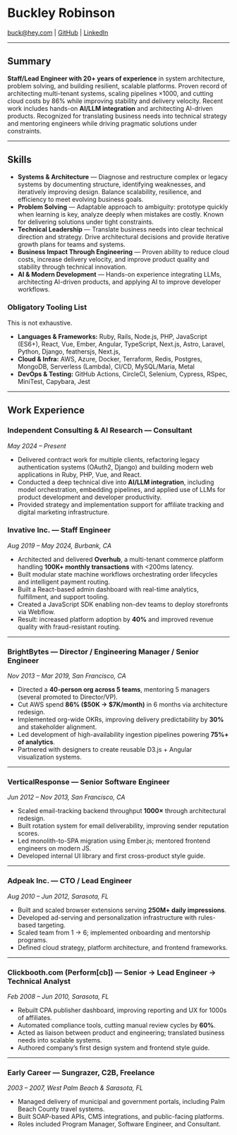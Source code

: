 # Buckley Robinson

[buck@hey.com](mailto:buck@hey.com) | [GitHub](https://github.com/evilbuck) | [LinkedIn](https://linkedin.com/in/evilbuck)

---

## Summary

**Staff/Lead Engineer with 20+ years of experience** in system architecture, problem solving, and building resilient, scalable platforms. Proven record of architecting multi-tenant systems, scaling pipelines ×1000, and cutting cloud costs by 86% while improving stability and delivery velocity. Recent work includes hands-on **AI/LLM integration** and architecting AI-driven products. Recognized for translating business needs into technical strategy and mentoring engineers while driving pragmatic solutions under constraints.

---

## Skills

- **Systems & Architecture** — Diagnose and restructure complex or legacy systems by documenting structure, identifying weaknesses, and iteratively improving design. Balance scalability, resilience, and efficiency to meet evolving business goals.
- **Problem Solving** — Adaptable approach to ambiguity: prototype quickly when learning is key, analyze deeply when mistakes are costly. Known for delivering solutions under tight constraints.
- **Technical Leadership** — Translate business needs into clear technical direction and strategy. Drive architectural decisions and provide iterative growth plans for teams and systems.
- **Business Impact Through Engineering** — Proven ability to reduce cloud costs, increase delivery velocity, and improve product quality and stability through technical innovation.
- **AI & Modern Development** — Hands-on experience integrating LLMs, architecting AI-driven products, and applying AI to improve developer workflows.

### Obligatory Tooling List

This is not exhaustive.

- **Languages & Frameworks:** Ruby, Rails, Node.js, PHP, JavaScript (ES6+), React, Vue, Ember, Angular, TypeScript, Next.js, Astro, Laravel, Python, Django, feathersjs, Next.js,
- **Cloud & Infra:** AWS, Azure, Docker, Terraform, Redis, Postgres, MongoDB, Serverless (Lambda), CI/CD, MySQL/Maria, Metal
- **DevOps & Testing:** GitHub Actions, CircleCI, Selenium, Cypress, RSpec, MiniTest, Capybara, Jest

---

## Work Experience

### Independent Consulting & AI Research — Consultant

_May 2024 – Present_

- Delivered contract work for multiple clients, refactoring legacy authentication systems (OAuth2, Django) and building modern web applications in Ruby, PHP, Vue, and React.
- Conducted a deep technical dive into **AI/LLM integration**, including model orchestration, embedding pipelines, and applied use of LLMs for product development and developer productivity.
- Provided strategy and implementation support for affiliate tracking and digital marketing infrastructure.

### Invative Inc. — Staff Engineer

_Aug 2019 – May 2024, Burbank, CA_

- Architected and delivered **Overhub**, a multi-tenant commerce platform handling **100K+ monthly transactions** with <200ms latency.
- Built modular state machine workflows orchestrating order lifecycles and intelligent payment routing.
- Built a React-based admin dashboard with real-time analytics, fulfillment, and support tooling.
- Created a JavaScript SDK enabling non-dev teams to deploy storefronts via Webflow.
- Result: increased platform adoption by **40%** and improved revenue quality with fraud-resistant routing.

---

### BrightBytes — Director / Engineering Manager / Senior Engineer

_Nov 2013 – Mar 2019, San Francisco, CA_

- Directed a **40-person org across 5 teams**, mentoring 5 managers (several promoted to Director/VP).
- Cut AWS spend **86% ($50K → $7K/month)** in 6 months via architecture redesign.
- Implemented org-wide OKRs, improving delivery predictability by **30%** and stakeholder alignment.
- Led development of high-availability ingestion pipelines powering **75%+ of analytics**.
- Partnered with designers to create reusable D3.js + Angular visualization systems.

---

### VerticalResponse — Senior Software Engineer

_Jun 2012 – Nov 2013, San Francisco, CA_

- Scaled email-tracking backend throughput **1000×** through architectural redesign.
- Built rotation system for email deliverability, improving sender reputation scores.
- Led monolith-to-SPA migration using Ember.js; mentored frontend engineers on modern JS.
- Developed internal UI library and first cross-product style guide.

---

### Adpeak Inc. — CTO / Lead Engineer

_Aug 2010 – Jun 2012, Sarasota, FL_

- Built and scaled browser extensions serving **250M+ daily impressions**.
- Developed ad-serving and personalization infrastructure with rules-based targeting.
- Scaled team from 1 → 6; implemented onboarding and mentorship programs.
- Defined cloud strategy, platform architecture, and frontend frameworks.

---

### Clickbooth.com (Perform\[cb]) — Senior → Lead Engineer → Technical Analyst

_Feb 2008 – Jun 2010, Sarasota, FL_

- Rebuilt CPA publisher dashboard, improving reporting and UX for 1000s of affiliates.
- Automated compliance tools, cutting manual review cycles by **60%**.
- Acted as liaison between product and engineering; translated business needs into scalable systems.
- Authored company’s first design system and frontend style guide.

---

### Early Career — Sungrazer, C2B, Freelance

_2003 – 2007, West Palm Beach & Sarasota, FL_

- Managed delivery of municipal and government portals, including Palm Beach County travel systems.
- Built SOAP-based APIs, CMS integrations, and public-facing platforms.
- Roles included Program Manager, Software Engineer, and Consultant.

